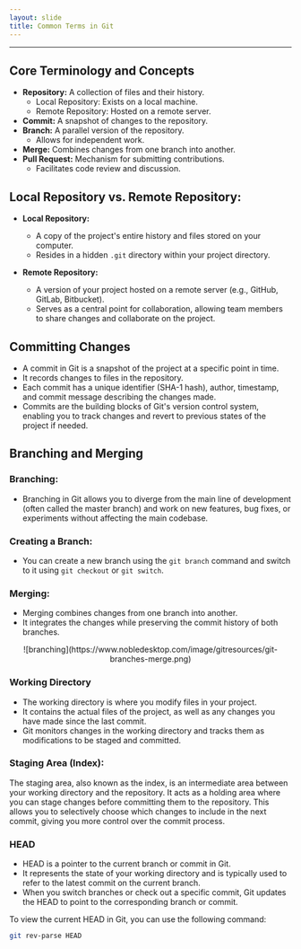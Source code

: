 ```yaml
---
layout: slide
title: Common Terms in Git
---
```


---

<section markdown="1">

## Core Terminology and Concepts

- **Repository:** A collection of files and their history.
  - Local Repository: Exists on a local machine.
  - Remote Repository: Hosted on a remote server.
- **Commit:** A snapshot of changes to the repository.
- **Branch:** A parallel version of the repository.
  - Allows for independent work.
- **Merge:** Combines changes from one branch into another.
- **Pull Request:** Mechanism for submitting contributions.
  - Facilitates code review and discussion.
</section>

<section markdown="1">

## Local Repository vs. Remote Repository:

- **Local Repository:**
  - A copy of the project's entire history and files stored on your computer.
  - Resides in a hidden `.git` directory within your project directory.

- **Remote Repository:**
  - A version of your project hosted on a remote server (e.g., GitHub, GitLab, Bitbucket).
  - Serves as a central point for collaboration, allowing team members to share changes and collaborate on the project.
</section>

<section markdown="1">

## Committing Changes

- A commit in Git is a snapshot of the project at a specific point in time.
- It records changes to files in the repository.
- Each commit has a unique identifier (SHA-1 hash), author, timestamp, and commit message describing the changes made.
- Commits are the building blocks of Git's version control system, enabling you to track changes and revert to previous states of the project if needed.
</section>

<section markdown="1">

## Branching and Merging

### Branching:
- Branching in Git allows you to diverge from the main line of development (often called the master branch) and work on new features, bug fixes, or experiments without affecting the main codebase.

### Creating a Branch:
- You can create a new branch using the `git branch` command and switch to it using `git checkout` or `git switch`.

### Merging:
- Merging combines changes from one branch into another.
- It integrates the changes while preserving the commit history of both branches.
</section>

<section markdown="1" style="text-align: center;">
![branching](https://www.nobledesktop.com/image/gitresources/git-branches-merge.png)
</section>


<section markdown="1">

### Working Directory

- The working directory is where you modify files in your project.
- It contains the actual files of the project, as well as any changes you have made since the last commit.
- Git monitors changes in the working directory and tracks them as modifications to be staged and committed.
</section>

<section markdown="1">

### Staging Area (Index):

The staging area, also known as the index, is an intermediate area between your working directory and the repository.
It acts as a holding area where you can stage changes before committing them to the repository.
This allows you to selectively choose which changes to include in the next commit, giving you more control over the commit process.
</section>

<section markdown="1">

### HEAD

- HEAD is a pointer to the current branch or commit in Git.
- It represents the state of your working directory and is typically used to refer to the latest commit on the current branch.
- When you switch branches or check out a specific commit, Git updates the HEAD to point to the corresponding branch or commit.

To view the current HEAD in Git, you can use the following command:
```bash
git rev-parse HEAD
```
</section>

